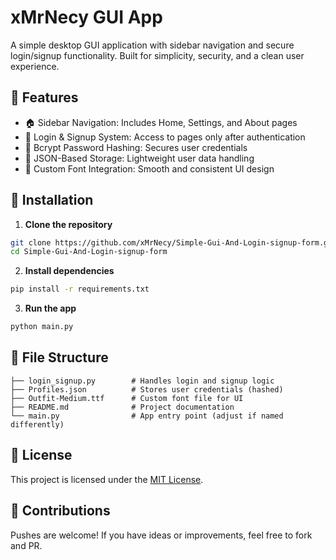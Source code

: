 
# xMrNecy GUI App

A simple desktop GUI application with sidebar navigation and secure login/signup functionality. Built for simplicity, security, and a clean user experience.

## 🌟 Features

- 🏠 Sidebar Navigation: Includes Home, Settings, and About pages  
- 🔐 Login & Signup System: Access to pages only after authentication  
- 🧠 Bcrypt Password Hashing: Secures user credentials  
- 💾 JSON-Based Storage: Lightweight user data handling  
- 🎨 Custom Font Integration: Smooth and consistent UI design  

## 🚀 Installation

1. **Clone the repository**
```bash
git clone https://github.com/xMrNecy/Simple-Gui-And-Login-signup-form.git
cd Simple-Gui-And-Login-signup-form
```

2. **Install dependencies**
```bash
pip install -r requirements.txt
```
3. **Run the app**
```bash
python main.py
```
## 📁 File Structure

```plaintext
├── login_signup.py        # Handles login and signup logic
├── Profiles.json          # Stores user credentials (hashed)
├── Outfit-Medium.ttf      # Custom font file for UI
├── README.md              # Project documentation
└── main.py                # App entry point (adjust if named differently)
```

## 📄 License

This project is licensed under the [MIT License](LICENSE).


## 🤝 Contributions

Pushes are welcome! If you have ideas or improvements, feel free to fork and PR.

